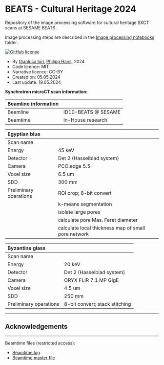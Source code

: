 # BEATS - Cultural Heritage 2024

Repository of the image processing software for cultural heritage SXCT scans at SESAME BEATS.

Image processing steps are described in the [Image processing notebooks](./notebooks) folder.

[![GitHub license](https://img.shields.io/github/license/gianthk/BEATS-CH2024)](https://github.com/gianthk/BEATS-CH2024/blob/master/LICENSE)

- By [Gianluca Iori](https://github.com/gianthk), [Philipp Hans](https://github.com/phlpphns), 2024
- Code licence: MIT
- Narrative licence: CC-BY
- Created on:  05.05.2024
- Last update: 19.05.2024

**Synchrotron microCT scan information:**

| Beamline information |                     |
|:---------------------|:--------------------|
| Beamline             | ID10-BEATS @ SESAME |
| Beamtime             | In-House research   |

| Egyptian blue          |                                                     |
|:-----------------------|:----------------------------------------------------|
| Scan name              |                                                     |
| Energy                 | 45 keV                                              |
| Detector               | Det 2 (Hasselblad system)                           |
| Camera                 | PCO.edge 5.5                                        |
| Voxel size             | 6.5 um                                              |
| SDD                    | 300 mm                                              |
| Preliminary operations | ROI crop; 8-bit convert                             |
|                        | k-means segmentation                                |
|                        | isolate large pores                                 |
|                        | calculate pore Mas. Feret diameter                  |
|                        | calculate local thickness map of small pore network |

| Byzantine glass        |                                |
|:-----------------------|:-------------------------------|
| Scan name              |                                |
| Energy                 | 20 keV                         |
| Detector               | Det 2 (Hasselblad system)      |
| Camera                 | ORYX FLIR 7.1 MP GigE          |
| Voxel size             | 4.5 um                         |
| SDD                    | 250 mm                         |
| Preliminary operations | 8-bit convert; stack stitching |


---
## Acknowledgements

---
Beamtime files (restricted access):
- [Beamtime log]()
- [Beamtime master file]()

